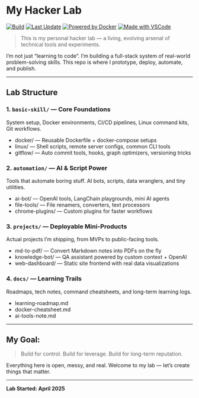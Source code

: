 # My Hacker Lab

[![Build](https://img.shields.io/badge/build-passing-brightgreen?style=flat-square)](https://github.com/)
[![Last Update](https://img.shields.io/badge/last--update-April--2025-blue?style=flat-square)](https://github.com/)
[![Powered by Docker](https://img.shields.io/badge/powered--by-docker-2496ED?logo=docker&logoColor=white&style=flat-square)](https://www.docker.com/)
[![Made with VSCode](https://img.shields.io/badge/IDE-VSCode-blue?logo=visualstudiocode&style=flat-square)](https://code.visualstudio.com/)

> This is my personal hacker lab — a living, evolving arsenal of technical tools and experiments.

I’m not just “learning to code”. I’m building a full-stack system of real-world problem-solving skills. This repo is where I prototype, deploy, automate, and publish.

---

## Lab Structure

### 1. `basic-skill/` — Core Foundations
System setup, Docker environments, CI/CD pipelines, Linux command kits, Git workflows.

- docker/ — Reusable Dockerfile + docker-compose setups  
- linux/ — Shell scripts, remote server configs, common CLI tools  
- gitflow/ — Auto commit tools, hooks, graph optimizers, versioning tricks

### 2. `automation/` — AI & Script Power
Tools that automate boring stuff. AI bots, scripts, data wranglers, and tiny utilities.

- ai-bot/ — OpenAI tools, LangChain playgrounds, mini AI agents  
- file-tools/ — File renamers, converters, text processors  
- chrome-plugins/ — Custom plugins for faster workflows

### 3. `projects/` — Deployable Mini-Products
Actual projects I’m shipping, from MVPs to public-facing tools.

- md-to-pdf/ — Convert Markdown notes into PDFs on the fly  
- knowledge-bot/ — QA assistant powered by custom context + OpenAI  
- web-dashboard/ — Static site frontend with real data visualizations

### 4. `docs/` — Learning Trails
Roadmaps, tech notes, command cheatsheets, and long-term learning logs.

- learning-roadmap.md  
- docker-cheatsheet.md  
- ai-tools-note.md  

---

## My Goal:

> Build for control. Build for leverage. Build for long-term reputation.

Everything here is open, messy, and real. Welcome to my lab — let’s create things that matter.

---

**Lab Started: April 2025**